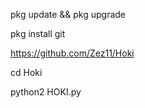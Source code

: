 pkg update && pkg upgrade

pkg install git

https://github.com/Zez11/Hoki

cd Hoki

python2 HOKI.py
